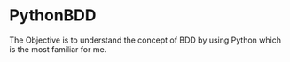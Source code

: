 # PythonBDD
The Objective is to understand the concept of BDD by using Python which is the most familiar for me.
